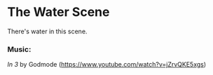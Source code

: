 # The Water Scene

There's water in this scene.
 
 
### Music: 
_In 3_ by Godmode 
(https://www.youtube.com/watch?v=jZrvQKE5xgs)
